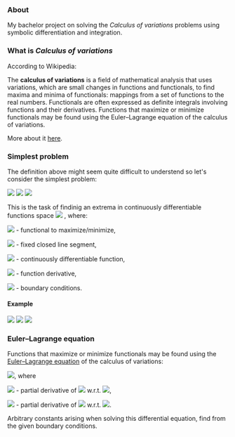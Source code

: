 ### About
My bachelor project on solving the *Calculus of variations* problems using symbolic differentiation and integration.

### What is *Calculus of variations*
According to Wikipedia:

The **calculus of variations** is a field of mathematical analysis that uses variations, which are small changes in functions and functionals, to find maxima and minima of functionals: mappings from a set of functions to the real numbers. Functionals are often expressed as definite integrals involving functions and their derivatives. Functions that maximize or minimize functionals may be found using the Euler–Lagrange equation of the calculus of variations.

More about it [here](https://en.wikipedia.org/wiki/Calculus_of_variations).

### Simplest problem
The definition above might seem quite difficult to understend so let's consider the simplest problem:

<img src="https://render.githubusercontent.com/render/math?math=I(x) = \int_{t_0}^{t_1} L(t, x(t), \dot x(t)) dt \to extr">
<img src="https://render.githubusercontent.com/render/math?math=x(t_0) = x_0">
<img src="https://render.githubusercontent.com/render/math?math=x(t_1) = x_1">

This is the task of findinig an extrema in continuously differentiable functions space
<img src="https://render.githubusercontent.com/render/math?math=C^1([t_0, t_1], \mathbb{R})">
, where:

<img src="https://render.githubusercontent.com/render/math?math=I(x): C^1([t_0, t_1], \mathbb{R}) \to \mathbb{R}"> - functional to maximize/minimize,

<img src="https://render.githubusercontent.com/render/math?math=[t_0, t_1]: t_0 < t_1"> - fixed closed line segment,

<img src="https://render.githubusercontent.com/render/math?math=x(t) \in C^1([t_0, t_1], \mathbb{R})"> - continuously differentiable function,

<img src="https://render.githubusercontent.com/render/math?math=\dot x(t) = \frac {dx}{dt})"> - function derivative,

<img src="https://render.githubusercontent.com/render/math?math=x_0, x_1 \in \mathbb{R}"> - boundary conditions.

#### Example
<img src="https://render.githubusercontent.com/render/math?math=I(x) = \int_{0}^{1} (\dot x^2 %2B tx) dt \to extr">
<img src="https://render.githubusercontent.com/render/math?math=x(0) = 0">
<img src="https://render.githubusercontent.com/render/math?math=x(1) = 0">

### Euler–Lagrange equation
Functions that maximize or minimize functionals may be found using the [Euler–Lagrange equation](https://en.wikipedia.org/wiki/Euler–Lagrange_equation) of the calculus of variations:

<img src="https://render.githubusercontent.com/render/math?math=L_x(t, x(t), \dot x(t)) - \frac {d}{dt}L_{\dot x}(t, x(t), \dot x(t)) = 0">, where

<img src="https://render.githubusercontent.com/render/math?math=L_x"> - partial derivative of <img src="https://render.githubusercontent.com/render/math?math=L"> w.r.t. <img src="https://render.githubusercontent.com/render/math?math=x">,

<img src="https://render.githubusercontent.com/render/math?math=L_{\dot x}"> - partial derivative of <img src="https://render.githubusercontent.com/render/math?math=L"> w.r.t. <img src="https://render.githubusercontent.com/render/math?math=\dot x">.

Arbitrary constants arising when solving this differential equation, find from the given boundary conditions.
